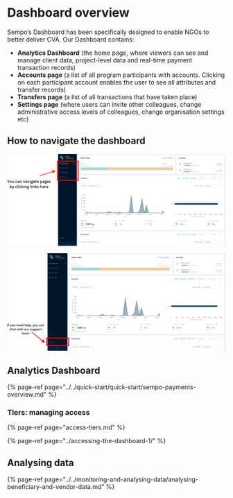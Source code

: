 # Dashboard overview

Sempo’s Dashboard has been specifically designed to enable NGOs to better deliver CVA. Our Dashboard contains:

* **Analytics Dashboard** \(the home page, where viewers can see and manage client data, project-level data and real-time payment transaction records\) 
* **Accounts page** \(a list of all program participants with accounts. Clicking on each participant account enables the user to see all attributes and transfer records\)
* **Transfers page** \(a list of all transactions that have taken place\)
* **Settings page** \(where users can invite other colleagues, change administrative access levels of colleagues, change organisation settings etc\)

## **How to navigate the dashboard**

![How to navigate](../../.gitbook/assets/support.png)

![How to access customer support](../../.gitbook/assets/nav.png)

## Analytics Dashboard

{% page-ref page="../../quick-start/quick-start/sempo-payments-overview.md" %}

### Tiers: managing access

{% page-ref page="access-tiers.md" %}

{% page-ref page="../accessing-the-dashboard-1/" %}

## Analysing data

{% page-ref page="../../monitoring-and-analysing-data/analysing-beneficiary-and-vendor-data.md" %}

